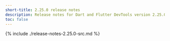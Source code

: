 ```yaml
---
short-title: 2.25.0 release notes
description: Release notes for Dart and Flutter DevTools version 2.25.0.
toc: false
---
```


{% include ./release-notes-2.25.0-src.md %}
